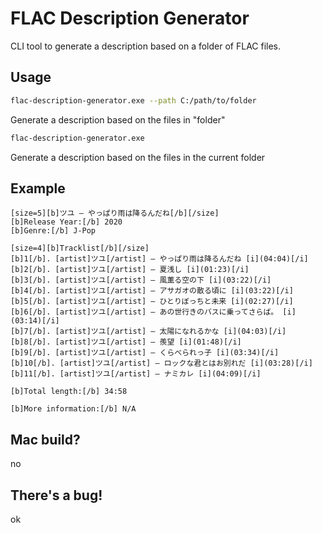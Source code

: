 # FLAC Description Generator
CLI tool to generate a description based on a folder of FLAC files.

## Usage
```bash
flac-description-generator.exe --path C:/path/to/folder
```
Generate a description based on the files in "folder"

```bash
flac-description-generator.exe
```
Generate a description based on the files in the current folder

## Example
```bbcode
[size=5][b]ツユ — やっぱり雨は降るんだね[/b][/size]
[b]Release Year:[/b] 2020
[b]Genre:[/b] J-Pop

[size=4][b]Tracklist[/b][/size]
[b]1[/b]. [artist]ツユ[/artist] — やっぱり雨は降るんだね [i](04:04)[/i]
[b]2[/b]. [artist]ツユ[/artist] — 夏浅し [i](01:23)[/i]
[b]3[/b]. [artist]ツユ[/artist] — 風薫る空の下 [i](03:22)[/i]
[b]4[/b]. [artist]ツユ[/artist] — アサガオの散る頃に [i](03:22)[/i]
[b]5[/b]. [artist]ツユ[/artist] — ひとりぼっちと未来 [i](02:27)[/i]
[b]6[/b]. [artist]ツユ[/artist] — あの世行きのバスに乗ってさらば。 [i](03:14)[/i]
[b]7[/b]. [artist]ツユ[/artist] — 太陽になれるかな [i](04:03)[/i]
[b]8[/b]. [artist]ツユ[/artist] — 羨望 [i](01:48)[/i]
[b]9[/b]. [artist]ツユ[/artist] — くらべられっ子 [i](03:34)[/i]
[b]10[/b]. [artist]ツユ[/artist] — ロックな君とはお別れだ [i](03:28)[/i]
[b]11[/b]. [artist]ツユ[/artist] — ナミカレ [i](04:09)[/i]

[b]Total length:[/b] 34:58

[b]More information:[/b] N/A
```

## Mac build?
no

## There's a bug!
ok
